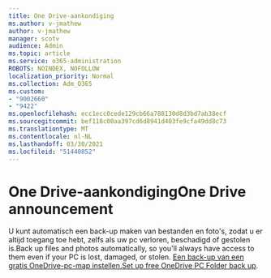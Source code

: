 ```yaml
---
title: One Drive-aankondiging
ms.author: v-jmathew
author: v-jmathew
manager: scotv
audience: Admin
ms.topic: article
ms.service: o365-administration
ROBOTS: NOINDEX, NOFOLLOW
localization_priority: Normal
ms.collection: Adm_O365
ms.custom:
- "9002660"
- "9422"
ms.openlocfilehash: ecc1ecc0cede129cb66a788130d8d3bd7ab38ecf
ms.sourcegitcommit: bef118c00aa397cd6d8941d403fe9cfa49dd8c73
ms.translationtype: MT
ms.contentlocale: nl-NL
ms.lasthandoff: 03/30/2021
ms.locfileid: "51440852"
---
```

# <a name="one-drive-announcement"></a><span data-ttu-id="18d55-102">One Drive-aankondiging</span><span class="sxs-lookup"><span data-stu-id="18d55-102">One Drive announcement</span></span>

<span data-ttu-id="18d55-103">U kunt automatisch een back-up maken van bestanden en foto's, zodat u er altijd toegang toe hebt, zelfs als uw pc verloren, beschadigd of gestolen is.</span><span class="sxs-lookup"><span data-stu-id="18d55-103">Back up files and photos automatically, so you'll always have access to them even if your PC is lost, damaged, or stolen.</span></span> <span data-ttu-id="18d55-104">[Een back-up van een gratis OneDrive-pc-map instellen.](https://www.microsoft.com/microsoft-365/onedrive/pc-cloud-backup)</span><span class="sxs-lookup"><span data-stu-id="18d55-104">[Set up free OneDrive PC Folder back up](https://www.microsoft.com/microsoft-365/onedrive/pc-cloud-backup).</span></span>
